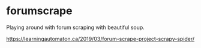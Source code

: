 # forumscrape
Playing around with forum scraping with beautiful soup.

https://learningautomaton.ca/2019/03/forum-scrape-project-scrapy-spider/
